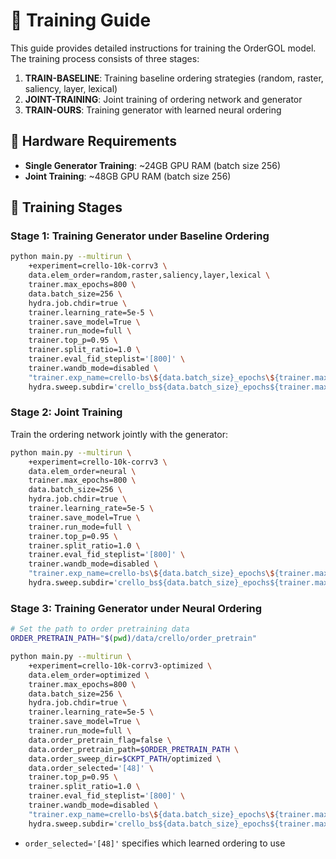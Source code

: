 # 🚀 Training Guide

This guide provides detailed instructions for training the OrderGOL model. The training process consists of three stages:

1. **TRAIN-BASELINE**: Training baseline ordering strategies (random, raster, saliency, layer, lexical)
2. **JOINT-TRAINING**: Joint training of ordering network and generator
3. **TRAIN-OURS**: Training generator with learned neural ordering

## 💾 Hardware Requirements

- **Single Generator Training**: ~24GB GPU RAM (batch size 256)
- **Joint Training**: ~48GB GPU RAM (batch size 256)

## 🎯 Training Stages

### Stage 1: Training Generator under Baseline Ordering

```bash
python main.py --multirun \
    +experiment=crello-10k-corrv3 \
    data.elem_order=random,raster,saliency,layer,lexical \
    trainer.max_epochs=800 \
    data.batch_size=256 \
    hydra.job.chdir=true \
    trainer.learning_rate=5e-5 \
    trainer.save_model=True \
    trainer.run_mode=full \
    trainer.top_p=0.95 \
    trainer.split_ratio=1.0 \
    trainer.eval_fid_steplist='[800]' \
    trainer.wandb_mode=disabled \
    "trainer.exp_name=crello-bs\${data.batch_size}_epochs\${trainer.max_epochs}_5e-5" \
    hydra.sweep.subdir='crello_bs${data.batch_size}_epochs${trainer.max_epochs}-${data.elem_order}'
```

### Stage 2: Joint Training

Train the ordering network jointly with the generator:

```bash
python main.py --multirun \
    +experiment=crello-10k-corrv3 \
    data.elem_order=neural \
    trainer.max_epochs=800 \
    data.batch_size=256 \
    hydra.job.chdir=true \
    trainer.learning_rate=5e-5 \
    trainer.save_model=True \
    trainer.run_mode=full \
    trainer.top_p=0.95 \
    trainer.split_ratio=1.0 \
    trainer.eval_fid_steplist='[800]' \
    trainer.wandb_mode=disabled \
    "trainer.exp_name=crello-bs\${data.batch_size}_epochs\${trainer.max_epochs}_5e-5" \
    hydra.sweep.subdir='crello_bs${data.batch_size}_epochs${trainer.max_epochs}-${data.elem_order}'
```

### Stage 3: Training Generator under Neural Ordering


```bash
# Set the path to order pretraining data
ORDER_PRETRAIN_PATH="$(pwd)/data/crello/order_pretrain"

python main.py --multirun \
    +experiment=crello-10k-corrv3-optimized \
    data.elem_order=optimized \
    trainer.max_epochs=800 \
    data.batch_size=256 \
    hydra.job.chdir=true \
    trainer.learning_rate=5e-5 \
    trainer.save_model=True \
    trainer.run_mode=full \
    data.order_pretrain_flag=false \
    data.order_pretrain_path=$ORDER_PRETRAIN_PATH \
    data.order_sweep_dir=$CKPT_PATH/optimized \
    data.order_selected='[48]' \
    trainer.top_p=0.95 \
    trainer.split_ratio=1.0 \
    trainer.eval_fid_steplist='[800]' \
    trainer.wandb_mode=disabled \
    "trainer.exp_name=crello-bs\${data.batch_size}_epochs\${trainer.max_epochs}_5e-5" \
    hydra.sweep.subdir='crello_bs${data.batch_size}_epochs${trainer.max_epochs}-${data.elem_order}'
```

- `order_selected='[48]'` specifies which learned ordering to use